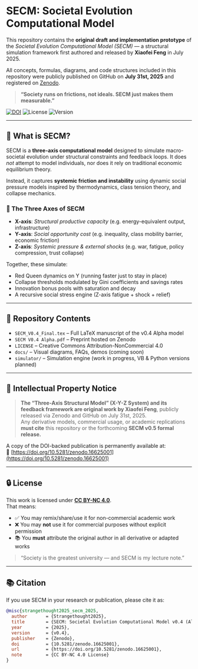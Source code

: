 # SECM: Societal Evolution Computational Model

This repository contains the **original draft and implementation prototype** of the *Societal Evolution Computational Model (SECM)* — a structural simulation framework first authored and released by **Xiaofei Feng** in July 2025.

All concepts, formulas, diagrams, and code structures included in this repository were publicly published on GitHub on **July 31st, 2025** and registered on [Zenodo](https://doi.org/10.5281/zenodo.16625001).

> **“Society runs on frictions, not ideals. SECM just makes them measurable.”**

[![DOI](https://zenodo.org/badge/DOI/10.5281/zenodo.16625001.svg)](https://doi.org/10.5281/zenodo.16625001)
![License](https://img.shields.io/badge/license-CC%20BY--NC%204.0-blue)
![Version](https://img.shields.io/badge/version-v0.4-alpha-orange)

---

## 📘 What is SECM?

SECM is a **three-axis computational model** designed to simulate macro-societal evolution under structural constraints and feedback loops. It does *not* attempt to model individuals, nor does it rely on traditional economic equilibrium theory.

Instead, it captures **systemic friction and instability** using dynamic social pressure models inspired by thermodynamics, class tension theory, and collapse mechanics.

### 🔺 The Three Axes of SECM

- **X-axis**: *Structural productive capacity* (e.g. energy-equivalent output, infrastructure)
- **Y-axis**: *Social opportunity cost* (e.g. inequality, class mobility barrier, economic friction)
- **Z-axis**: *Systemic pressure & external shocks* (e.g. war, fatigue, policy compression, trust collapse)

Together, these simulate:
- Red Queen dynamics on Y (running faster just to stay in place)
- Collapse thresholds modulated by Gini coefficients and savings rates
- Innovation bonus pools with saturation and decay
- A recursive social stress engine (Z-axis fatigue + shock + relief)

---

## 📂 Repository Contents

- `SECM_V0.4_Final.tex` – Full LaTeX manuscript of the v0.4 Alpha model  
- `SECM V0.4 Alpha.pdf` – Preprint hosted on Zenodo  
- `LICENSE` – Creative Commons Attribution-NonCommercial 4.0  
- `docs/` – Visual diagrams, FAQs, demos (coming soon)  
- `simulator/` – Simulation engine (work in progress, VB & Python versions planned)

---

## 🧠 Intellectual Property Notice

> **The “Three-Axis Structural Model” (X-Y-Z System) and its feedback framework are original work by Xiaofei Feng**, publicly released via Zenodo and GitHub on July 31st, 2025.  
Any derivative models, commercial usage, or academic replications **must cite** this repository or the forthcoming **SECM v0.5 formal release.**

A copy of the DOI-backed publication is permanently available at:  
📎 [https://doi.org/10.5281/zenodo.16625001](https://doi.org/10.5281/zenodo.16625001)

---

## 🔒 License

This work is licensed under [**CC BY-NC 4.0**](https://creativecommons.org/licenses/by-nc/4.0/).  
That means:
- ✅ You may remix/share/use it for non-commercial academic work  
- ❌ You may **not** use it for commercial purposes without explicit permission  
- 📚 You **must** attribute the original author in all derivative or adapted works  

> “Society is the greatest university — and SECM is my lecture note.”

---

## 📚 Citation

If you use SECM in your research or publication, please cite it as:

```bibtex
@misc{strangethought2025_secm_2025,
  author       = {Strangethought2025},
  title        = {SECM: Societal Evolution Computational Model v0.4 (Alpha)},
  year         = {2025},
  version      = {v0.4},
  publisher    = {Zenodo},
  doi          = {10.5281/zenodo.16625001},
  url          = {https://doi.org/10.5281/zenodo.16625001},
  note         = {CC BY-NC 4.0 License}
}
